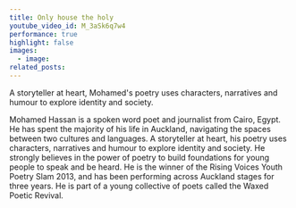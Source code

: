```yaml
---
title: Only house the holy
youtube_video_id: M_3aSk6q7w4
performance: true
highlight: false
images:
  - image:
related_posts:
---
```


A storyteller at heart, Mohamed's poetry uses characters, narratives and humour to explore identity and society.

Mohamed Hassan is a spoken word poet and journalist from Cairo, Egypt. He has spent the majority of his life in Auckland, navigating the spaces between two cultures and languages. A storyteller at heart, his poetry uses characters, narratives and humour to explore identity and society. He strongly believes in the power of poetry to build foundations for young people to speak and be heard. He is the winner of the Rising Voices Youth Poetry Slam 2013, and has been performing across Auckland stages for three years. He is part of a young collective of poets called the Waxed Poetic Revival.